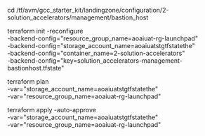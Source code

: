 cd /tf/avm/gcc_starter_kit/landingzone/configuration/2-solution_accelerators/management/bastion_host

terraform init  -reconfigure \
-backend-config="resource_group_name=aoaiuat-rg-launchpad" \
-backend-config="storage_account_name=aoaiuatstgtfstatethe" \
-backend-config="container_name=2-solution-accelerators" \
-backend-config="key=solution_accelerators-management-bastionhost.tfstate"

terraform plan \
-var="storage_account_name=aoaiuatstgtfstatethe" \
-var="resource_group_name=aoaiuat-rg-launchpad"

terraform apply -auto-approve \
-var="storage_account_name=aoaiuatstgtfstatethe" \
-var="resource_group_name=aoaiuat-rg-launchpad"

